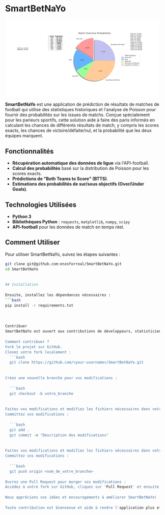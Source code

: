 # SmartBetNaYo

<p align="center">
  <img src="./images/stats_predict.jpg" alt="Probabilité d'un match de football" width="500">
</p>

**SmartBetNaYo** est une application de prédiction de résultats de matches de football qui utilise des statistiques historiques et l'analyse de Poisson pour fournir des probabilités sur les issues de matchs. Conçue spécialement pour les parieurs sportifs, cette solution aide à faire des paris informés en calculant les chances de différents résultats de match, y compris les scores exacts, les chances de victoire/défaite/nul, et la probabilité que les deux équipes marquent.

## Fonctionnalités

- **Récupération automatique des données de ligue** via l'API-football.
- **Calcul des probabilités** basé sur la distribution de Poisson pour les scores exacts.
- **Prédictions de "Both Teams to Score" (BTTS)**.
- **Estimations des probabilités de sur/sous objectifs (Over/Under Goals)**.

## Technologies Utilisées

- **Python 3**
- **Bibliothèques Python** : `requests`, `matplotlib`, `numpy`, `scipy`
- **API-football** pour les données de match en temps réel.

## Comment Utiliser

Pour utiliser SmartBetNaYo, suivez les étapes suivantes :

```bash
git clone git@github.com:enzoforreal/SmartBetNaYo.git
cd SmartBetNaYo


## Installation

Ensuite, installez les dépendances nécessaires :
```bash
pip install -r requirements.txt



Contribuer
SmartBetNaYo est ouvert aux contributions de développeurs, statisticiens, et passionnés de paris sportifs. Si vous avez des idées pour améliorer les prédictions, intégrer l'intelligence artificielle, ou optimiser les algorithmes existants, votre aide est la bienvenue!

Comment contribuer ?
Fork le projet sur GitHub.
Clonez votre fork localement :
  ```bash
  git clone https://github.com/<your-username>/SmartBetNaYo.git


Créez une nouvelle branche pour vos modifications :

  ```bash
  git checkout -b votre_branche


Faites vos modifications et modifiez les fichiers nécessaires dans votre projet local.
Committez vos modifications :

  ```bash
  git add .
  git commit -m "Description des modifications"


Faites vos modifications et modifiez les fichiers nécessaires dans votre projet local.
Committez vos modifications :

  ```bash
  git push origin <nom_de_votre_branche>

Ouvrez une Pull Request pour merger vos modifications :
Accédez à votre fork sur GitHub, cliquez sur 'Pull Request' et ensuite sur 'New Pull Request'. Choisissez votre branche et validez en cliquant sur 'Create pull request'.

Nous apprécions vos idées et encouragements à améliorer SmartBetNaYo! :

Toute contribution est bienvenue et aide à rendre l'application plus efficace et utile pour tous.

